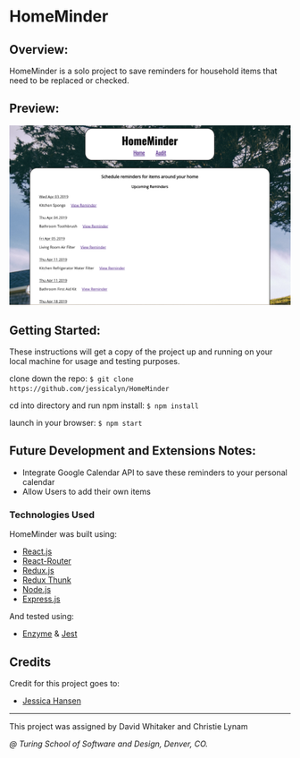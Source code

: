 # HomeMinder

## Overview:

HomeMinder is a solo project to save reminders for household items that need to be replaced or checked.

## Preview:

<img src="home-minder/src/HomeMinder.png" alt="HomeMinder screenshot">

## Getting Started:

These instructions will get a copy of the project up and running on your local machine for usage and testing purposes.

clone down the repo: ```$ git clone https://github.com/jessicalyn/HomeMinder```

cd into directory and run npm install: ```$ npm install```

launch in your browser: ```$ npm start ```

## Future Development and Extensions Notes:

- Integrate Google Calendar API to save these reminders to your personal calendar
- Allow Users to add their own items

### Technologies Used
HomeMinder was built using: 
- [React.js](https://reactjs.org/)
- [React-Router](https://reacttraining.com/react-router/)
- [Redux.js](https://redux.js.org/)
- [Redux Thunk](https://github.com/reduxjs/redux-thunk)
- [Node.js](https://nodejs.org/en/)
- [Express.js](https://expressjs.com/)

And tested using:
- [Enzyme](https://airbnb.io/enzyme/) & [Jest](https://airbnb.io/enzyme/docs/guides/jest.html)

## Credits
Credit for this project goes to: 
- [Jessica Hansen](https://github.com/jessicalyn)

---
This project was assigned by David Whitaker and Christie Lynam 

*@ Turing School of Software and Design, Denver, CO.*
